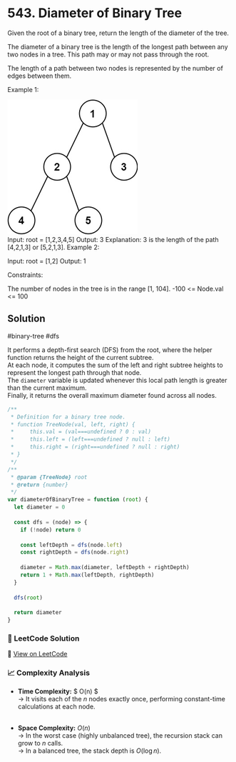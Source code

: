 # 543. Diameter of Binary Tree

Given the root of a binary tree, return the length of the diameter of the tree.

The diameter of a binary tree is the length of the longest path between any two nodes in a tree. This path may or may not pass through the root.

The length of a path between two nodes is represented by the number of edges between them.

Example 1:

![alt text](../assets/543.png)
<br>
Input: root = [1,2,3,4,5]
Output: 3
Explanation: 3 is the length of the path [4,2,1,3] or [5,2,1,3].
Example 2:

Input: root = [1,2]
Output: 1

Constraints:

The number of nodes in the tree is in the range [1, 104].
-100 <= Node.val <= 100

## Solution

#binary-tree #dfs

It performs a depth-first search (DFS) from the root, where the helper function returns the height of the current subtree.  
At each node, it computes the sum of the left and right subtree heights to represent the longest path through that node.  
The `diameter` variable is updated whenever this local path length is greater than the current maximum.  
Finally, it returns the overall maximum diameter found across all nodes.

```javascript
/**
 * Definition for a binary tree node.
 * function TreeNode(val, left, right) {
 *     this.val = (val===undefined ? 0 : val)
 *     this.left = (left===undefined ? null : left)
 *     this.right = (right===undefined ? null : right)
 * }
 */
/**
 * @param {TreeNode} root
 * @return {number}
 */
var diameterOfBinaryTree = function (root) {
  let diameter = 0

  const dfs = (node) => {
    if (!node) return 0

    const leftDepth = dfs(node.left)
    const rightDepth = dfs(node.right)

    diameter = Math.max(diameter, leftDepth + rightDepth)
    return 1 + Math.max(leftDepth, rightDepth)
  }

  dfs(root)

  return diameter
}
```

### 📝 LeetCode Solution

🔗 [View on LeetCode](https://leetcode.com/problems/diameter-of-binary-tree/?envType=problem-list-v2&envId=2mxn884m)

### 📈 Complexity Analysis

- **Time Complexity:** $ O(n) $ <br>
  → It visits each of the $n$ nodes exactly once, performing constant-time calculations at each node.  
  <br>
- **Space Complexity:** $O(n)$ <br>
  → In the worst case (highly unbalanced tree), the recursion stack can grow to $n$ calls.  
  → In a balanced tree, the stack depth is $O(\log n)$.

  <br>
  <br>
